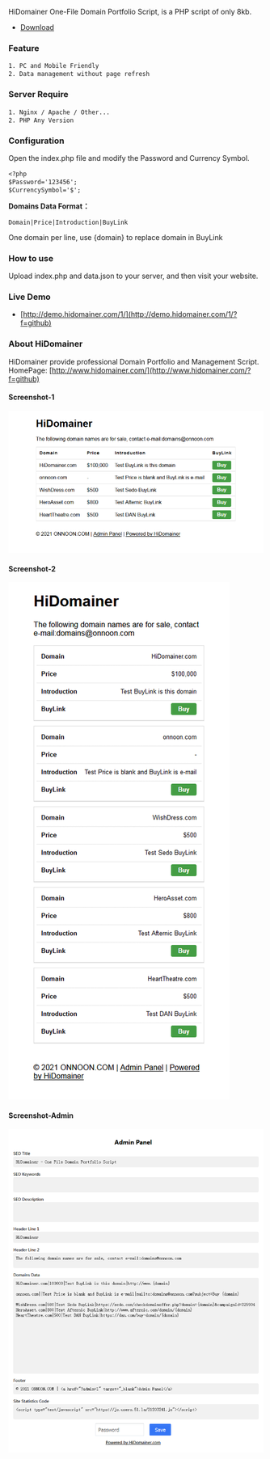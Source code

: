 HiDomainer One-File Domain Portfolio Script, is a PHP script of only 8kb. 

* [Download](https://github.com/HiDomainer/One-File-Domain-Portfolio-Script/archive/refs/heads/main.zip)



###  Feature
    1. PC and Mobile Friendly
    2. Data management without page refresh 

###  Server Require
    1. Nginx / Apache / Other...
    2. PHP Any Version 
     
### Configuration 
Open the index.php file and modify the Password and Currency Symbol. 

```
<?php
$Password='123456';
$CurrencySymbol='$';
```

**Domains Data Format：**  

```
Domain|Price|Introduction|BuyLink
```

One domain per line, use {domain} to replace domain in BuyLink

### How to use
Upload index.php and data.json to your server, and then visit your website.

### Live Demo

* [http://demo.hidomainer.com/1/](http://demo.hidomainer.com/1/?f=github)

### About HiDomainer
HiDomainer provide professional Domain Portfolio and Management Script.  
HomePage: [http://www.hidomainer.com/](http://www.hidomainer.com/?f=github)


#### Screenshot-1
![Screenshot-1](https://raw.githubusercontent.com/HiDomainer/One-File-Domain-Portfolio-Script/main/screenshot-1.png)  

#### Screenshot-2
![Screenshot-2](https://raw.githubusercontent.com/HiDomainer/One-File-Domain-Portfolio-Script/main/screenshot-2.png)  

#### Screenshot-Admin
![Screenshot-3](https://raw.githubusercontent.com/HiDomainer/One-File-Domain-Portfolio-Script/main/screenshot-3.png)  
